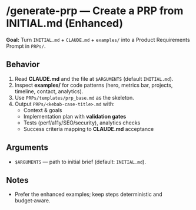 # /generate-prp — Create a PRP from INITIAL.md (Enhanced)

**Goal:** Turn `INITIAL.md` + `CLAUDE.md` + `examples/` into a Product Requirements Prompt in `PRPs/`.

## Behavior
1) Read **CLAUDE.md** and the file at `$ARGUMENTS` (default `INITIAL.md`).  
2) Inspect **examples/** for code patterns (hero, metrics bar, projects, timeline, contact, analytics).  
3) Use `PRPs/templates/prp_base.md` as the skeleton.  
4) Output `PRPs/<kebab-case-title>.md` with:
   - Context & goals
   - Implementation plan with **validation gates**
   - Tests (perf/a11y/SEO/security), analytics checks
   - Success criteria mapping to **CLAUDE.md** acceptance

## Arguments
- `$ARGUMENTS` — path to initial brief (default: `INITIAL.md`).

## Notes
- Prefer the enhanced examples; keep steps deterministic and budget‑aware.
